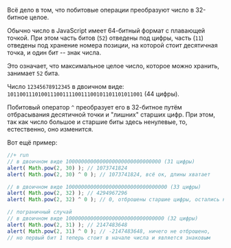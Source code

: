 Всё дело в том, что побитовые операции преобразуют число в 32-битное целое.

Обычно число в JavaScript имеет 64-битный формат с плавающей точкой. При этом часть битов (`52`) отведены под цифры, часть (`11`) отведены под хранение номера позиции, на которой стоит десятичная точка, и один бит -- знак числа.

Это означает, что максимальное целое число, которое можно хранить, занимает `52` бита.

Число `12345678912345` в двоичном виде: `10110011101001110011110011100101101101011001` (44 цифры). 

Побитовый оператор `^` преобразует его в 32-битное путём отбрасывания десятичной точки и "лишних" старших цифр.  При этом, так как число большое и старшие биты здесь ненулевые, то, естественно, оно изменится.

Вот ещё пример:

```js
//+ run
// в двоичном виде 1000000000000000000000000000000 (31 цифры)
alert( Math.pow(2, 30) ); // 1073741824
alert( Math.pow(2, 30) ^ 0 ); // 1073741824, всё ок, длины хватает

// в двоичном виде 100000000000000000000000000000000 (33 цифры)
alert( Math.pow(2, 32) ); // 4294967296
alert( Math.pow(2, 32) ^ 0 ); // 0, отброшены старшие цифры, остались нули

// пограничный случай
// в двоичном виде 10000000000000000000000000000000 (32 цифры)
alert( Math.pow(2, 31) ); // 2147483648
alert( Math.pow(2, 31) ^ 0 ); // -2147483648, ничего не отброшено, 
// но первый бит 1 теперь стоит в начале числа и является знаковым
```

